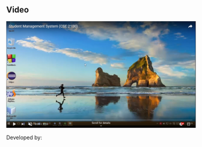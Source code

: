 ## Video

[![IMAGE ALT TEXT HERE](Studentmanagement.jpg)](http://www.youtube.com/watch?v=dOl8XqCnOyo)


Developed by:

